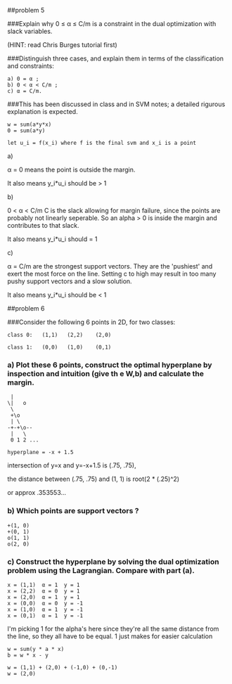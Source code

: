 ##problem 5

###Explain why 0 ≤ α ≤ C/m is a constraint in the dual optimization with slack variables. 

(HINT: read Chris Burges tutorial first)

###Distinguish three cases, and explain them in terms of the classification and constraints:

    a) 0 = α ;
    b) 0 < α < C/m ;
    c) α = C/m.

###This has been discussed in class and in SVM notes; a detailed rigurous explanation is expected.

    w = sum(a*y*x)
    0 = sum(a*y)

    let u_i = f(x_i) where f is the final svm and x_i is a point

a)

α = 0 means the point is outside the margin.

It also means y_i*u_i should be > 1

b)

0 < α < C/m
C is the slack allowing for margin failure, since the points are probably not linearly seperable. So an alpha > 0 is inside the margin and contributes to that slack.

It also means y_i*u_i should = 1


c)

α = C/m are the strongest support vectors. They are the 'pushiest' and exert the most force on the line. Setting c to high may result in too many pushy support vectors and a slow solution.

It also means y_i*u_i should be < 1



##problem 6

###Consider the following 6 points in 2D, for two classes:

    class 0:   (1,1)   (2,2)    (2,0)

    class 1:   (0,0)   (1,0)    (0,1)

### a) Plot these 6 points, construct the optimal hyperplane by inspection and intuition (give th e W,b) and calculate the margin.

     |
    \|   o
     \
     +\o
     | \
    -+-+\o--
     |   \
     0 1 2 ...

    hyperplane = -x + 1.5

intersection of y=x and y=-x+1.5 is (.75, .75), 

the distance between (.75, .75) and (1, 1) is root(2 * (.25)^2)

or approx .353553...


### b) Which points are support vectors ?

    +(1, 0)
    +(0, 1)
    o(1, 1)
    o(2, 0)

### c) Construct the hyperplane by solving the dual optimization problem using the Lagrangian. Compare with part (a).

    x = (1,1)  α = 1  y = 1
    x = (2,2)  α = 0  y = 1
    x = (2,0)  α = 1  y = 1
    x = (0,0)  α = 0  y = -1
    x = (1,0)  α = 1  y = -1
    x = (0,1)  α = 1  y = -1

I'm picking 1 for the alpha's here since they're all the same distance from the line, so they all have to be equal. 1 just makes for easier calculation

    w = sum(y * a * x)
    b = w * x - y

    w = (1,1) + (2,0) + (-1,0) + (0,-1)
    w = (2,0)











